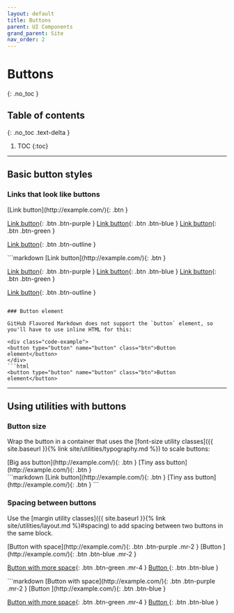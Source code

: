 ```yaml
---
layout: default
title: Buttons
parent: UI Components
grand_parent: Site
nav_order: 2
---
```


# Buttons
{: .no_toc }

## Table of contents
{: .no_toc .text-delta }

1. TOC
{:toc}

---

## Basic button styles

### Links that look like buttons

<div class="code-example" markdown="1">
[Link button](http://example.com/){: .btn }

[Link button](http://example.com/){: .btn .btn-purple }
[Link button](http://example.com/){: .btn .btn-blue }
[Link button](http://example.com/){: .btn .btn-green }

[Link button](http://example.com/){: .btn .btn-outline }
</div>
```markdown
[Link button](http://example.com/){: .btn }

[Link button](http://example.com/){: .btn .btn-purple }
[Link button](http://example.com/){: .btn .btn-blue }
[Link button](http://example.com/){: .btn .btn-green }

[Link button](http://example.com/){: .btn .btn-outline }
```

### Button element

GitHub Flavored Markdown does not support the `button` element, so you'll have to use inline HTML for this:

<div class="code-example">
<button type="button" name="button" class="btn">Button element</button>
</div>
```html
<button type="button" name="button" class="btn">Button element</button>
```

---

## Using utilities with buttons

### Button size

Wrap the button in a container that uses the [font-size utility classes]({{ site.baseurl }}{% link site/utilities/typography.md %}) to scale buttons:

<div class="code-example" markdown="1">
<span class="fs-6">
[Big ass button](http://example.com/){: .btn }
</span>

<span class="fs-3">
[Tiny ass button](http://example.com/){: .btn }
</span>
</div>
```markdown
<span class="fs-8">
[Link button](http://example.com/){: .btn }
</span>

<span class="fs-3">
[Tiny ass button](http://example.com/){: .btn }
</span>
```

### Spacing between buttons

Use the [margin utility classes]({{ site.baseurl }}{% link site/utilities/layout.md %}#spacing) to add spacing between two buttons in the same block.

<div class="code-example" markdown="1">
[Button with space](http://example.com/){: .btn .btn-purple .mr-2 }
[Button ](http://example.com/){: .btn .btn-blue .mr-2 }

[Button with more space](http://example.com/){: .btn .btn-green .mr-4 }
[Button ](http://example.com/){: .btn .btn-blue }
</div>
```markdown
[Button with space](http://example.com/){: .btn .btn-purple .mr-2 }
[Button ](http://example.com/){: .btn .btn-blue }

[Button with more space](http://example.com/){: .btn .btn-green .mr-4 }
[Button ](http://example.com/){: .btn .btn-blue }
```
